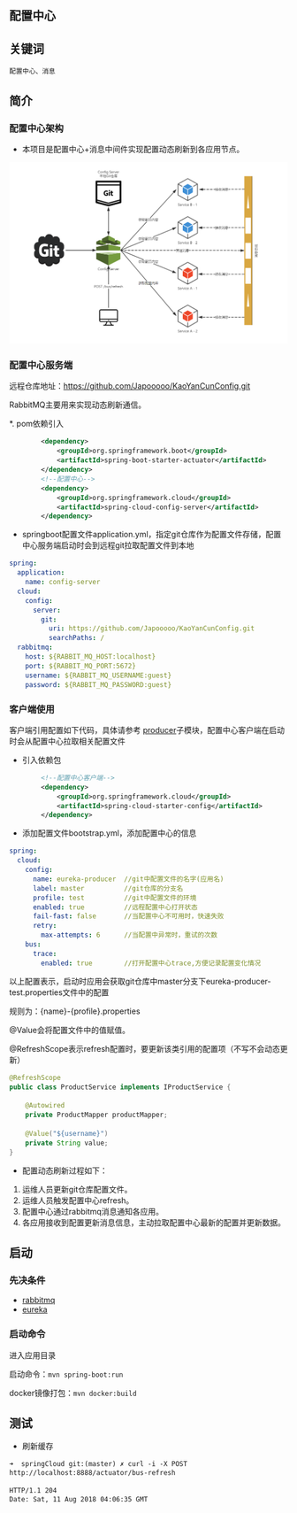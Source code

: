 配置中心
---------

## 关键词

`配置中心、消息`

## 简介

### 配置中心架构

* 本项目是配置中心+消息中间件实现配置动态刷新到各应用节点。

![架构](../../docs/sc-bus.png)

### 配置中心服务端

远程仓库地址：https://github.com/Japooooo/KaoYanCunConfig.git

RabbitMQ主要用来实现动态刷新通信。

*. pom依赖引入
```xml
        <dependency>
            <groupId>org.springframework.boot</groupId>
            <artifactId>spring-boot-starter-actuator</artifactId>
        </dependency>
        <!--配置中心-->
        <dependency>
            <groupId>org.springframework.cloud</groupId>
            <artifactId>spring-cloud-config-server</artifactId>
        </dependency>
```

* springboot配置文件application.yml，指定git仓库作为配置文件存储，配置中心服务端启动时会到远程git拉取配置文件到本地

```yaml
spring:
  application:
    name: config-server
  cloud:
    config:
      server:
        git:
          uri: https://github.com/Japooooo/KaoYanCunConfig.git
          searchPaths: /
  rabbitmq:
    host: ${RABBIT_MQ_HOST:localhost}
    port: ${RABBIT_MQ_PORT:5672}
    username: ${RABBIT_MQ_USERNAME:guest}
    password: ${RABBIT_MQ_PASSWORD:guest}

```

### 客户端使用

客户端引用配置如下代码，具体请参考 [producer](../../demos/producer)子模块，配置中心客户端在启动时会从配置中心拉取相关配置文件 

* 引入依赖包

```xml
        <!--配置中心客户端-->
        <dependency>
            <groupId>org.springframework.cloud</groupId>
            <artifactId>spring-cloud-starter-config</artifactId>
        </dependency>
```

* 添加配置文件bootstrap.yml，添加配置中心的信息

```yaml
spring:
  cloud:
    config:
      name: eureka-producer  //git中配置文件的名字(应用名)
      label: master          //git仓库的分支名
      profile: test          //git中配置文件的环境
      enabled: true          //远程配置中心打开状态
      fail-fast: false       //当配置中心不可用时，快速失败
      retry:
        max-attempts: 6      //当配置中异常时，重试的次数
    bus:
      trace:
        enabled: true        //打开配置中心trace,方便记录配置变化情况
```
以上配置表示，启动时应用会获取git仓库中master分支下eureka-producer-test.properties文件中的配置

规则为：{name}-{profile}.properties

@Value会将配置文件中的值赋值。

@RefreshScope表示refresh配置时，要更新该类引用的配置项（不写不会动态更新）

```java
@RefreshScope
public class ProductService implements IProductService {

    @Autowired
    private ProductMapper productMapper;

    @Value("${username}")
    private String value;
}
```

* 配置动态刷新过程如下：

1. 运维人员更新git仓库配置文件。
2. 运维人员触发配置中心refresh。
3. 配置中心通过rabbitmq消息通知各应用。
4. 各应用接收到配置更新消息信息，主动拉取配置中心最新的配置并更新数据。

## 启动

### 先决条件

- [rabbitmq](http://rabbitmq.io/download)
- [eureka](../../center/eureka)

### 启动命令

进入应用目录

启动命令：`mvn spring-boot:run`

docker镜像打包：`mvn docker:build`

## 测试

* 刷新缓存

```
➜  springCloud git:(master) ✗ curl -i -X POST http://localhost:8888/actuator/bus-refresh

HTTP/1.1 204
Date: Sat, 11 Aug 2018 04:06:35 GMT

```

